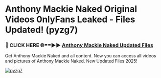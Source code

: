 # Anthony Mackie Naked Original Videos 0nlyFans Leaked - Files Updated! (pyzg7)

<h3>🔴 CLICK HERE 🌐==►► <a href="https://tinyurl.com/yckcrads" rel="nofollow">Anthony Mackie Naked Updated Files</a></h3>

Get Anthony Mackie Naked and all content. Now you can access all videos and pictures of Anthony Mackie Naked. New Updated Files 2025!

[![pyzg7](https://i.imgur.com/hpKpOFt.gif)](https://tinyurl.com/yckcrads)
